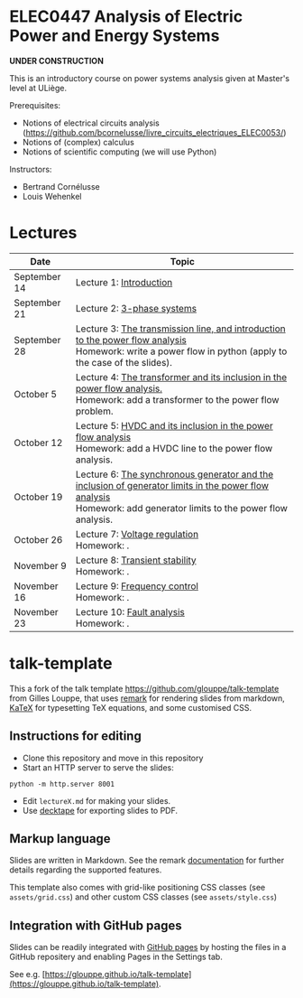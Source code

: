 # ELEC0447 Analysis of Electric Power and Energy Systems

**UNDER CONSTRUCTION**

This is an introductory course on power systems analysis given at Master's level at ULiège.

Prerequisites: 
 - Notions of electrical circuits analysis (https://github.com/bcornelusse/livre_circuits_electriques_ELEC0053/)
 - Notions of (complex) calculus
 - Notions of scientific computing (we will use Python)

Instructors: 
 - Bertrand Cornélusse
 - Louis Wehenkel

# Lectures 

| Date | Topic |
| --- | --- |
| September 14 | Lecture 1: [Introduction](https://bcornelusse.github.io/ELEC0447-analysis-power-systems/?p=lecture1.md) |
| September 21 | Lecture 2: [3-phase systems](https://bcornelusse.github.io/ELEC0447-analysis-power-systems/?p=lecture2.md) |
| September 28 | Lecture 3: [The transmission line, and introduction to the power flow analysis](https://bcornelusse.github.io/ELEC0447-analysis-power-systems/?p=lecture3.md) <br> Homework: write a power flow in python (apply to the case of the slides). |
| October 5 | Lecture 4: [The transformer and its inclusion in the power flow analysis.](https://bcornelusse.github.io/ELEC0447-analysis-power-systems/?p=lecture4.md) <br> Homework: add a transformer to the power flow problem. |
| October 12 | Lecture 5: [HVDC and its inclusion in the power flow analysis](https://bcornelusse.github.io/ELEC0447-analysis-power-systems/?p=lecture5.md) <br> Homework: add a HVDC line to the power flow analysis. |
| October 19 | Lecture 6: [The synchronous generator and the inclusion of generator limits in the power flow analysis](https://bcornelusse.github.io/ELEC0447-analysis-power-systems/?p=lecture6.md) <br> Homework: add generator limits to the power flow analysis.|
| October 26 | Lecture 7: [Voltage regulation](https://bcornelusse.github.io/ELEC0447-analysis-power-systems/?p=lecture7.md) <br> Homework: .|
| November 9 | Lecture 8: [Transient stability](https://bcornelusse.github.io/ELEC0447-analysis-power-systems/?p=lecture8.md) <br> Homework: .|
| November 16 | Lecture 9: [Frequency control](https://bcornelusse.github.io/ELEC0447-analysis-power-systems/?p=lecture9.md) <br> Homework: .|
| November 23 | Lecture 10: [Fault analysis](https://bcornelusse.github.io/ELEC0447-analysis-power-systems/?p=lecture10.md) <br> Homework: .|


# talk-template

This a fork of the talk template https://github.com/glouppe/talk-template from Gilles Louppe, that uses [remark](https://github.com/gnab/remark) for rendering slides from markdown, [KaTeX](https://github.com/Khan/KaTeX) for typesetting TeX equations, and some customised CSS.

## Instructions for editing

- Clone this repository and move in this repository
- Start an HTTP server to serve the slides:
```
python -m http.server 8001
```
- Edit `lectureX.md` for making your slides.
- Use [decktape](https://github.com/astefanutti/decktape) for exporting slides to PDF.

## Markup language

Slides are written in Markdown. See the remark [documentation](https://github.com/gnab/remark/wiki/Markdown) for further details regarding the supported features.

This template also comes with grid-like positioning CSS classes (see `assets/grid.css`) and other custom CSS classes (see `assets/style.css`)

## Integration with GitHub pages

Slides can be readily integrated with [GitHub pages](https://pages.github.com/) by hosting the files in a GitHub repositery and enabling Pages in the Settings tab.

See e.g. [https://glouppe.github.io/talk-template](https://glouppe.github.io/talk-template). 
